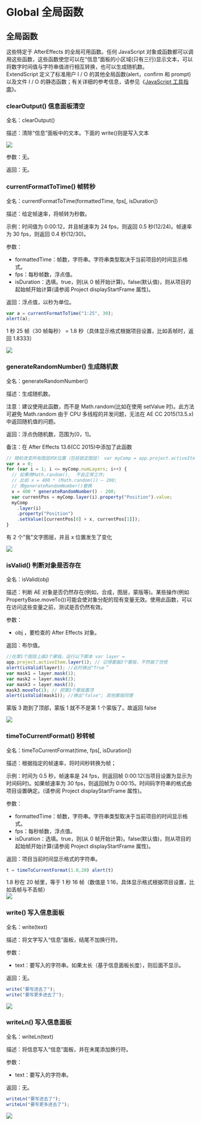 # Global 全局函数

## 全局函数

这些特定于 AfterEffects 的全局可用函数。任何 JavaScript 对象或函数都可以调用这些函数，这些函数使您可以在“信息”面板的小区域(只有三行)显示文本，可以将数字时间值与字符串值进行相互转换，也可以生成随机数。  
ExtendScript 定义了标准用户 I / O 的其他全局函数(alert，confirm 和 prompt)以及文件 I /
O 的静态函数；有关详细的参考信息，请参见《[JavaScript 工具指南](https://extendscript.docsforadobe.dev/)》。

### clearOutput() 信息面板清空

全名：clearOutput()

描述：清除“信息”面板中的文本。下面的 write()则是写入文本

![](https://cdn.yuelili.com/20210824212139.png)

参数：无。

返回：无。

### currentFormatToTime() 帧转秒

全名：currentFormatToTime(formattedTime, fps[, isDuration])

描述：给定帧速率，将帧转为秒数。

示例：时间值为 0:00:12，并且帧速率为 24 fps，则返回 0.5 秒(12/24)。帧速率为 30 fps，则返回 0.4 秒(12/30)。

参数：

- formattedTime：帧数，字符串。字符串类型取决于当前项目的时间显示格式。
- fps：每秒帧数，浮点值。
- isDuration：选填。true，则(从 0 帧开始计算)。false(默认值)，则从项目的起始帧开始计算(请参阅 Project displayStartFrame 属性)。

返回：浮点值，以秒为单位。

```javascript
var a = currentFormatToTime("1:25", 30);
alert(a);
```

1 秒 25 帧（30 帧每秒） = 1.8 秒（具体显示格式根据项目设置，比如丢帧时，返回 1.8333）

![](https://mir.yuelili.com/wp-content/uploads/2021/07/3b3549b35a370256a0b8d7dd97a54eb9.png)

### generateRandomNumber() 生成随机数

全名：generateRandomNumber()

描述：生成随机数。

注意：建议使用此函数，而不是 Math.random(比如在使用 setValue 时)。此方法可避免 Math.random 由于 CPU 多线程的并发问题，无法在 AE
CC 2015(13.5.x)中返回随机值的问题。

返回：浮点伪随机数，范围为[0，1]。

备注：在 After Effects 13.6(CC 2015)中添加了此函数

```javascript
// 随机改变所有图层的X位置（包括锁定图层） var myComp = app.project.activeItem;
var x = 0;
for (var i = 1; i <= myComp.numLayers; i++) {
  // 如果用Math.random(),  不会正常工作;
  // 比如 x = 400 * (Math.random()) – 200;
  // 用generateRandomNumber()替换
  x = 400 * generateRandomNumber() - 200;
  var currentPos = myComp.layer(i).property("Position").value;
  myComp
    .layer(i)
    .property("Position")
    .setValue([currentPos[0] + x, currentPos[1]]);
}
```

有 2 个"我"文字图层，并且 x 位置发生了变化

![](https://mir.yuelili.com/wp-content/uploads/2021/07/e953884b1f9e64d7d293498c74976a94.png)

### isValid() 判断对象是否存在

全名：isValid(obj)

描述：判断 AE 对象是否仍然存在(例如，合成，图层，蒙版等)。某些操作(例如 PropertyBase.moveTo())可能会使对象分配的现有变量无效。使用此函数，可以在访问这些变量之前，测试是否仍然有效。

参数：

- obj ，要检查的 After Effects 对象。

返回：布尔值。

```javascript
//在第1个图层上画3个蒙版，运行以下脚本 var layer =
app.project.activeItem.layer(1); // 记得要画3个蒙版，不然崩了勿怪
alert(isValid(layer)); //此时弹出"True＂
var mask1 = layer.mask(1);
var mask2 = layer.mask(2);
var mask3 = layer.mask(3);
mask3.moveTo(1); // 把第3个蒙版置顶
alert(isValid(mask1)); //弹出"false"; 其他蒙版同理
```

蒙版 3 跑到了顶部，蒙版 1 就不不是第 1 个蒙版了。故返回 false

![](https://mir.yuelili.com/wp-content/uploads/2021/07/3212ec842d0ca58f7999123b705ce12a.png)

### timeToCurrentFormat() 秒转帧

全名：timeToCurrentFormat(time, fps[, isDuration])

描述：根据指定的帧速率，将时间秒转换为帧；

示例：时间为 0.5 秒，帧速率是 24 fps，则返回帧 0:00:12(当项目设置为显示为时间码时)。如果帧速率为 30
fps，则返回帧为 0:00:15。时间码字符串的格式由项目设置确定。(请参阅 Project displayStartFrame 属性)。

参数：

- formattedTime：帧数，字符串。字符串类型取决于当前项目的时间显示格式。
- fps：每秒帧数，浮点值。
- isDuration：选填。true，则(从 0 帧开始计算)。false(默认值)，则从项目的起始帧开始计算(请参阅 Project displayStartFrame 属性)。

返回：项目当前时间显示格式的字符串。

```javascript
t = timeToCurrentFormat(1.8,20) alert(t)
```

1.8 秒在 20 帧里，等于 1 秒 16 帧（数值是 1:16，具体显示格式根据项目设置，比如丢帧与不丢帧）  
![](https://mir.yuelili.com/wp-content/uploads/2021/07/87b59e8d0100a695c76545e44fe15b70.png)

### write() 写入信息面板

全名：write(text)

描述：将文字写入“信息”面板，结尾不加换行符。

参数：

- text：要写入的字符串。如果太长（基于信息面板长度），则后面不显示。

返回：无。

```javascript
write("要写进去了");
write("要写更多进去了");
```

![](https://mir.yuelili.com/wp-content/uploads/2021/07/949f6c253285fd6df81137ed88cf140c.png)

### writeLn() 写入信息面板

全名：writeLn(text)

描述：将信息写入“信息”面板，并在末尾添加换行符。

参数：

- text：要写入的字符串。

返回：无。

```javascript
writeLn("要写进去了");
writeLn("要写更多进去了");
```

![](https://mir.yuelili.com/wp-content/uploads/2021/07/e7f98a38cf409bc3506e75d406b7bb2c.png)
